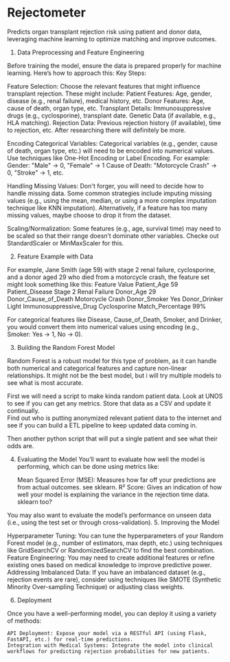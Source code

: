 # Rejectometer
Predicts organ transplant rejection risk using patient and donor data, leveraging machine learning to optimize matching and improve outcomes.


1. Data Preprocessing and Feature Engineering

Before training the model, ensure the data is prepared properly for machine learning. Here’s how to approach this:
Key Steps:

Feature Selection: Choose the relevant features that might influence transplant rejection. These might include:
    Patient Features: Age, gender, disease (e.g., renal failure), medical history, etc.
    Donor Features: Age, cause of death, organ type, etc.
    Transplant Details: Immunosuppressive drugs (e.g., cyclosporine), transplant date.
    Genetic Data (if available, e.g., HLA matching).
    Rejection Data: Previous rejection history (if available), time to rejection, etc.
After researching there will definitely be more.  

Encoding Categorical Variables:
    Categorical variables (e.g., gender, cause of death, organ type, etc.) will need to be encoded into numerical values.  Use techniques like One-Hot Encoding or Label Encoding.
    For example:
        Gender: "Male" -> 0, "Female" -> 1
        Cause of Death: "Motorcycle Crash" -> 0, "Stroke" -> 1, etc.

Handling Missing Values:
    Don't forger, you will need to decide how to handle missing data. Some common strategies include imputing missing values (e.g., using the mean, median, or using a more complex imputation technique like KNN imputation).
    Alternatively, if a feature has too many missing values, maybe choose to drop it from the dataset.

Scaling/Normalization:
    Some features (e.g., age, survival time) may need to be scaled so that their range doesn’t dominate other variables. Checke out StandardScaler or MinMaxScaler for this.

   

2. Feature Example with Data

For example, Jane Smith (age 59) with stage 2 renal failure, cyclosporine, and a donor aged 29 who died from a motorcycle crash, the feature set might look something like this:
Feature	Value
Patient_Age	59
Patient_Disease	Stage 2 Renal Failure
Donor_Age	29
Donor_Cause_of_Death	Motorcycle Crash
Donor_Smoker	Yes
Donor_Drinker	Light
Immunosuppressive_Drug	Cyclosporine
Match_Percentage	99%

For categorical features like Disease, Cause_of_Death, Smoker, and Drinker, you would convert them into numerical values using encoding (e.g., Smoker: Yes -> 1, No -> 0).

3. Building the Random Forest Model

Random Forest is a robust model for this type of problem, as it can handle both numerical and categorical features and capture non-linear relationships. It might not be the best model, but i will try multiple models to see what is most accurate.   

First we will need a script to make kinda random patient data.  Look at UNOS to see if you can get any metrics. Store that data as a CSV and update it continually.  
Find out who is putting anonymized relevant patient data to the internet and see if you can build a ETL pipeline to keep updated data coming in.  

Then another python script that will put a single patient and see what their odds are.  

4. Evaluating the Model
You’ll want to evaluate how well the model is performing, which can be done using metrics like:

    Mean Squared Error (MSE): Measures how far off your predictions are from actual outcomes.  see sklearn.
    R² Score: Gives an indication of how well your model is explaining the variance in the rejection time data.  sklearn too?

You may also want to evaluate the model’s performance on unseen data (i.e., using the test set or through cross-validation).
5. Improving the Model

Hyperparameter Tuning: You can tune the hyperparameters of your Random Forest model (e.g., number of estimators, max depth, etc.) using techniques like GridSearchCV or RandomizedSearchCV to find the best combination.
Feature Engineering: You may need to create additional features or refine existing ones based on medical knowledge to improve predictive power.
Addressing Imbalanced Data: If you have an imbalanced dataset (e.g., rejection events are rare), consider using techniques like SMOTE (Synthetic Minority Over-sampling Technique) or adjusting class weights.


6. Deployment

Once you have a well-performing model, you can deploy it using a variety of methods:

    API Deployment: Expose your model via a RESTful API (using Flask, FastAPI, etc.) for real-time predictions.
    Integration with Medical Systems: Integrate the model into clinical workflows for predicting rejection probabilities for new patients.
